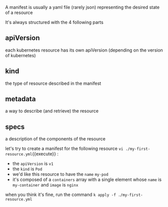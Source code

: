A manifest is usually a yaml file (rarely json) representing the desired state of a resource

It's always structured with the 4 following parts

## apiVersion

each kubernetes resource has its own apiVersion (depending on the version of kubernetes)

## kind

the type of resource described in the manifest

## metadata

a way to describe (and retrieve) the resource

## specs

a description of the components of the resource

let's try to create a manifest for the following resource `vi ./my-first-resource.yml`{{execute}} :
- the `apiVersion` is `v1`
- the `kind` is `Pod`
- we'd like this resource to have the `name` `my-pod`
- it's composed of a `containers` array with a single element whose `name` is `my-container` and `image` is `nginx`

when you think it's fine, run the command `k apply -f ./my-first-resource.yml`